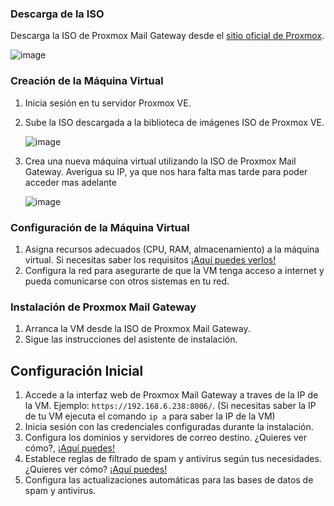 ### Descarga de la ISO

Descarga la ISO de Proxmox Mail Gateway desde el [sitio oficial de Proxmox](https://www.proxmox.com/en/downloads/proxmox-mail-gateway).
   
![image](https://github.com/ManuelMorenoNeria/Proxmox-Mail-Gateway/assets/114908218/de693498-0e0b-4314-bef8-647c98793b51)

### Creación de la Máquina Virtual

1. Inicia sesión en tu servidor Proxmox VE.
2. Sube la ISO descargada a la biblioteca de imágenes ISO de Proxmox VE.

   ![image](https://github.com/ManuelMorenoNeria/Proxmox-Mail-Gateway/assets/114908218/0645b79c-7b83-4c03-a9c3-f0da0fa53369)

4. Crea una nueva máquina virtual utilizando la ISO de Proxmox Mail Gateway. Averigua su IP, ya que nos hara falta mas tarde para poder acceder mas adelante
   
   ![image](https://github.com/ManuelMorenoNeria/Proxmox-Mail-Gateway/assets/114908218/9534e980-ca58-4a5c-8652-b05d3e9793eb)


### Configuración de la Máquina Virtual

1. Asigna recursos adecuados (CPU, RAM, almacenamiento) a la máquina virtual. Si necesitas saber los requisitos [¡Aquí puedes verlos!](/md/requisitos.md)
2. Configura la red para asegurarte de que la VM tenga acceso a internet y pueda comunicarse con otros sistemas en tu red.

### Instalación de Proxmox Mail Gateway

1. Arranca la VM desde la ISO de Proxmox Mail Gateway.
2. Sigue las instrucciones del asistente de instalación.

## Configuración Inicial

1. Accede a la interfaz web de Proxmox Mail Gateway a traves de la IP de la VM. Ejemplo: `https://192.168.6.238:8006/`. (Si necesitas saber la IP de tu VM ejecuta el comando `ip a` para saber la IP de la VM)
2. Inicia sesión con las credenciales configuradas durante la instalación.
3. Configura los dominios y servidores de correo destino. ¿Quieres ver cómo?, [¡Aquí puedes!](/md/dominios.md)
4. Establece reglas de filtrado de spam y antivirus según tus necesidades. ¿Quieres ver cómo? [¡Aquí puedes!](/md/spam.md)
5. Configura las actualizaciones automáticas para las bases de datos de spam y antivirus.
